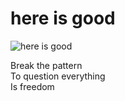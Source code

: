 # here is good
![here is good](images/here%20is%20good.jpeg)

Break the pattern</br>
To question everything</br>
Is freedom
